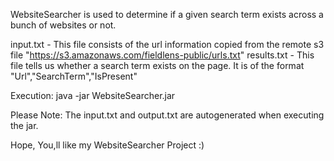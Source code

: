 WebsiteSearcher is used to determine if a given search term exists across a bunch of websites or not.

input.txt - This file consists of the url information copied from the remote s3 file "https://s3.amazonaws.com/fieldlens-public/urls.txt"
results.txt - This file tells us whether a search term exists on the page. It is of the format "Url","SearchTerm","IsPresent"

Execution:
java -jar WebsiteSearcher.jar


Please Note: 
The input.txt and output.txt are autogenerated when executing the jar.

Hope, You,ll like my WebsiteSearcher Project :)


